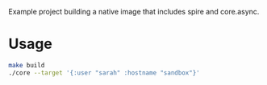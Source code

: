 Example project building a native image that includes spire and core.async.

# Usage

```bash
make build
./core --target '{:user "sarah" :hostname "sandbox"}'
```
